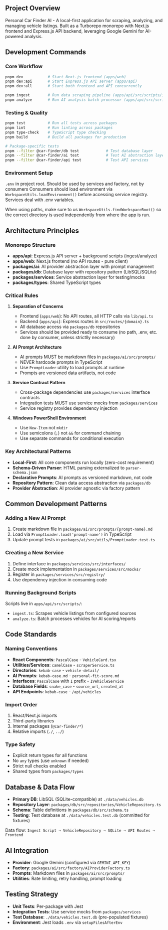 ## Project Overview

Personal Car Finder AI - A local-first application for scraping, analyzing, and managing vehicle listings. Built as a Turborepo monorepo with Next.js frontend and Express.js API backend, leveraging Google Gemini for AI-powered analysis.

## Development Commands

### Core Workflow
```bash
pnpm dev           # Start Next.js frontend (apps/web)
pnpm dev:api       # Start Express.js API server (apps/api)
pnpm dev:all       # Start both frontend and API concurrently

pnpm ingest        # Run data scraping pipeline (apps/api/src/scripts/ingest.ts)
pnpm analyze       # Run AI analysis batch processor (apps/api/src/scripts/analyze.ts)
```

### Testing & Quality
```bash
pnpm test          # Run all tests across packages
pnpm lint          # Run linting across packages
pnpm type-check    # TypeScript type checking
pnpm build         # Build all packages for production

# Package-specific tests
pnpm --filter @car-finder/db test            # Test database layer
pnpm --filter @car-finder/ai test            # Test AI abstraction layer
pnpm --filter @car-finder/api test           # Test API services
```

### Environment Setup
`.env` in project root.
Should be used by services and factory, not by consumers
Consumers should load environment via `WorkspaceUtils.loadEnvironment()` before accessing service registry. Services deal with .env variables.

When using paths, make sure to us `WorkspaceUtils.findWorkspaceRoot()` so the correct directory is used independently from where the app is run.

## Architecture Principles

### Monorepo Structure
- **apps/api**: Express.js API server + background scripts (ingest/analyze)
- **apps/web**: Next.js frontend (no API routes - pure client)
- **packages/ai**: AI provider abstraction layer with prompt management
- **packages/db**: Database layer with repository pattern (LibSQL/SQLite)
- **packages/services**: Service abstraction layer for testing/mocks
- **packages/types**: Shared TypeScript types

### Critical Rules

1. **Separation of Concerns**
   - Frontend (`apps/web`): No API routes, all HTTP calls via `lib/api.ts`
   - Backend (`apps/api`): Express routes in `src/routes/{domain}.ts`
   - All database access via `packages/db` repositories
   - Services should be provided ready to consume (no path, .env, etc. done by consumer, unless strictlly necessary)


2. **AI Prompt Architecture**
   - AI prompts MUST be markdown files in `packages/ai/src/prompts/`
   - NEVER hardcode prompts in TypeScript
   - Use `PromptLoader` utility to load prompts at runtime
   - Prompts are versioned data artifacts, not code

3. **Service Contract Pattern**
   - Cross-package dependencies use `packages/services` interface contracts
   - Integration tests MUST use service mocks from `packages/services`
   - Service registry provides dependency injection

4. **Windows PowerShell Environment**
   - Use `New-Item` not `mkdir`
   - Use semicolons (`;`) not `&&` for command chaining
   - Use separate commands for conditional execution

### Key Architectural Patterns

- **Local-First**: All core components run locally (zero-cost requirement)
- **Schema-Driven Parser**: HTML parsing externalized to `parser-schema.json`
- **Declarative Prompts**: AI prompts as versioned markdown, not code
- **Repository Pattern**: Clean data access abstraction via `packages/db`
- **Provider Abstraction**: AI provider agnostic via factory pattern

## Common Development Patterns

### Adding a New AI Prompt
1. Create markdown file in `packages/ai/src/prompts/{prompt-name}.md`
2. Load via `PromptLoader.load('prompt-name')` in TypeScript
3. Update prompt tests in `packages/ai/src/utils/PromptLoader.test.ts`

### Creating a New Service
1. Define interface in `packages/services/src/interfaces/`
2. Create mock implementation in `packages/services/src/mocks/`
3. Register in `packages/services/src/registry/`
4. Use dependency injection in consuming code

### Running Background Scripts
Scripts live in `apps/api/src/scripts/`:
- `ingest.ts`: Scrapes vehicle listings from configured sources
- `analyze.ts`: Batch processes vehicles for AI scoring/reports


## Code Standards

### Naming Conventions
- **React Components**: `PascalCase` - `VehicleCard.tsx`
- **Utilities/Services**: `camelCase` - `scraperService.ts`
- **Directories**: `kebab-case` - `vehicle-detail/`
- **AI Prompts**: `kebab-case.md` - `personal-fit-score.md`
- **Interfaces**: `PascalCase` with `I` prefix - `IVehicleService`
- **Database Fields**: `snake_case` - `source_url`, `created_at`
- **API Endpoints**: `kebab-case` - `/api/vehicles`

### Import Order
1. React/Next.js imports
2. Third-party libraries
3. Internal packages (`@car-finder/*`)
4. Relative imports (`./`, `../`)

### Type Safety
- Explicit return types for all functions
- No `any` types (use `unknown` if needed)
- Strict null checks enabled
- Shared types from `packages/types`

## Database & Data Flow

- **Primary DB**: LibSQL (SQLite-compatible) at `./data/vehicles.db`
- **Repository Layer**: `packages/db/src/repositories/VehicleRepository.ts`
- **Schema**: Table definitions in `packages/db/src/schema.ts`
- **Testing**: Test database at `./data/vehicles.test.db` (committed for fixtures)

Data flow: `Ingest Script → VehicleRepository → SQLite → API Routes → Frontend`

## AI Integration

- **Provider**: Google Gemini (configured via `GEMINI_API_KEY`)
- **Factory**: `packages/ai/src/factory/AIProviderFactory.ts`
- **Prompts**: Markdown files in `packages/ai/src/prompts/`
- **Utilities**: Rate limiting, retry handling, prompt loading

## Testing Strategy

- **Unit Tests**: Per-package with Jest
- **Integration Tests**: Use service mocks from `packages/services`
- **Test Database**: `./data/vehicles.test.db` (pre-populated fixtures)
- **Environment**: Jest loads `.env` via `setupFilesAfterEnv`
